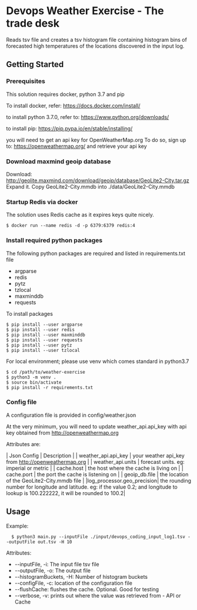 # Devops Weather Exercise - The trade desk

Reads tsv file and creates a tsv histogram file containing histogram bins
of forecasted high temperatures of the locations discovered in the input log.

## Getting Started

### Prerequisites

This solution requires docker, python 3.7 and pip

To install docker, refer:
https://docs.docker.com/install/

to install python 3.7.0, refer to:
https://www.python.org/downloads/

to install pip:
https://pip.pypa.io/en/stable/installing/

you will need to get an api key for OpenWeatherMap.org
To do so, sign up to: https://openweathermap.org/ and retrieve your api key

### Download maxmind geoip database

Download: http://geolite.maxmind.com/download/geoip/database/GeoLite2-City.tar.gz
Expand it. Copy GeoLite2-City.mmdb into ./data/GeoLite2-City.mmdb

### Startup Redis via docker

The solution uses Redis cache as it expires keys quite nicely.

```
$ docker run --name redis -d -p 6379:6379 redis:4
```

### Install required python packages

The following python packages are required and listed in requirements.txt file
- argparse
- redis
- pytz
- tzlocal
- maxminddb
- requests

To install packages

```
$ pip install --user argparse
$ pip install --user redis
$ pip install --user maxminddb
$ pip install --user requests
$ pip install --user pytz
$ pip install --user tzlocal
```

For local environment; please use venv which comes standard in python3.7
```
$ cd /path/to/weather-exercise
$ python3 -m venv .
$ source bin/activate
$ pip install -r requirements.txt
```

### Config file

A configuration file is provided in config/weather.json

At the very minimum, you will need to update weather_api.api_key with api key obtained from http://openweathermap.org

Attributes are:

| Json Config | Description |
| weather_api.api_key | your weather api_key from http://openweathermap.org |
| weather_api.units | forecast units. eg: imperial or metric |
| cache.host | the host where the cache is living on |
| cache.port | the port the cache is listening on |
| geoip_db.file | the location of the GeoLite2-City.mmdb file |
|log_processor.geo_precision| the rounding number for longitude and latitude.
  eg: if the value 0.2; and longitude to lookup is 100.222222, it will be rounded to 100.2|



## Usage
Example:
```
  $ python3 main.py --inputFile ./input/devops_coding_input_log1.tsv --outputFile out.tsv -H 10
```

 Attributes:
*    --inputFile, -i: The input file tsv file
*    --outputFile, -o: The output file
*    --histogramBuckets, -H: Number of histogram buckets
*    --configFile, -c: location of the configuration file
*    --flushCache: flushes the cache. Optional. Good for testing
*    --verbose, -v: prints out where the value was retrieved from - API or Cache
